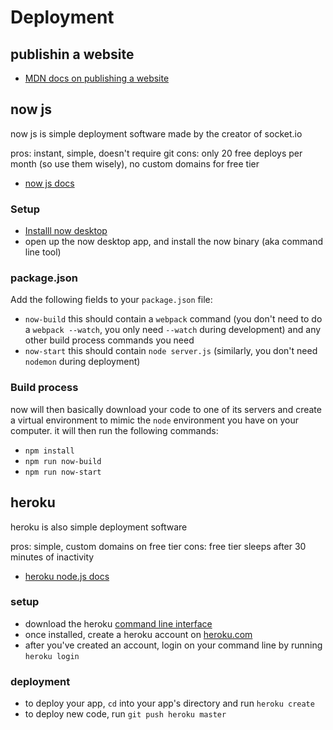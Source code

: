 # Deployment
## publishin a website
- [MDN docs on publishing a website](https://developer.mozilla.org/en-US/docs/Learn/Getting_started_with_the_web/Publishing_your_website)

## now js
now js is simple deployment software made by the creator of socket.io

pros: instant, simple, doesn't require git
cons: only 20 free deploys per month (so use them wisely), no custom domains for free tier

- [now js docs](https://zeit.co/now#)

### Setup
- [Installl now desktop](https://zeit.co/desktop#)
- open up the now desktop app, and install the now binary (aka command line tool)

### package.json
Add the following fields to your `package.json` file:
- `now-build` this should contain a `webpack` command (you don't need to do a `webpack --watch`, you only need `--watch` during development) and any other build process commands you need
- `now-start` this should contain `node server.js` (similarly, you don't need `nodemon` during deployment)

### Build process
now will then basically download your code to one of its servers and create a virtual environment to mimic the `node` environment you have on your computer. it will then run the following commands:
- `npm install`
- `npm run now-build`
- `npm run now-start`

## heroku
heroku is also simple deployment software

pros: simple, custom domains on free tier
cons: free tier sleeps after 30 minutes of inactivity

- [heroku node.js docs](https://devcenter.heroku.com/categories/nodejs)

### setup
- download the heroku [command line interface](https://devcenter.heroku.com/articles/getting-started-with-nodejs#set-up)
- once installed, create a heroku account on [heroku.com](https://www.heroku.com/home)
- after you've created an account, login on your command line by running `heroku login`

### deployment
- to deploy your app, `cd` into your app's directory and run `heroku create`
- to deploy new code, run `git push heroku master`
